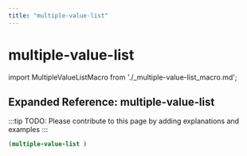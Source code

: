 ```yaml
---
title: "multiple-value-list"
---
```


# multiple-value-list

import MultipleValueListMacro from './_multiple-value-list_macro.md';

<MultipleValueListMacro />

## Expanded Reference: multiple-value-list

:::tip
TODO: Please contribute to this page by adding explanations and examples
:::

```lisp
(multiple-value-list )
```
